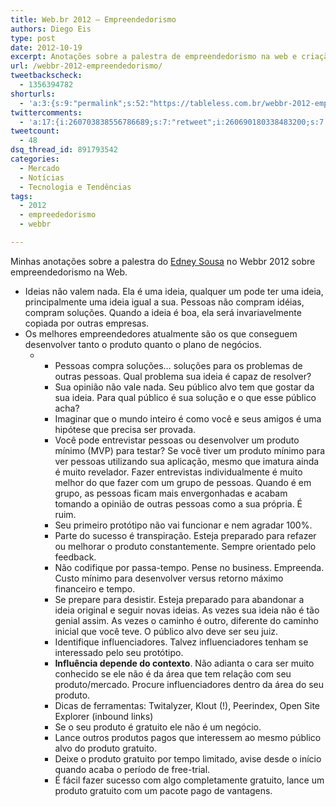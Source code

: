 ```yaml
---
title: Web.br 2012 – Empreendedorismo
authors: Diego Eis
type: post
date: 2012-10-19
excerpt: Anotações sobre a palestra de empreendedorismo na web e criação de produtos da Webbr2012.
url: /webbr-2012-empreendedorismo/
tweetbackscheck:
  - 1356394782
shorturls:
  - 'a:3:{s:9:"permalink";s:52:"https://tableless.com.br/webbr-2012-empreendedorismo/";s:7:"tinyurl";s:26:"https://tinyurl.com/9mq8wtn";s:4:"isgd";s:19:"https://is.gd/4T4IlG";}'
twittercomments:
  - 'a:17:{i:260703838556786689;s:7:"retweet";i:260690180338483200;s:7:"retweet";i:260340626925707265;s:7:"retweet";i:259341801373171712;s:7:"retweet";i:259338788063547393;s:7:"retweet";i:259332427116322817;s:7:"retweet";i:259330474873323520;s:7:"retweet";i:259330088603111424;s:7:"retweet";i:259329445721149441;s:7:"retweet";i:259328624925220864;s:7:"retweet";i:266552841701847040;s:7:"retweet";i:266500229342326784;s:7:"retweet";i:266492063661568000;s:7:"retweet";i:270843640824356864;s:7:"retweet";i:270836928650285057;s:7:"retweet";i:282115782165557248;s:7:"retweet";i:281852623718592514;s:7:"retweet";}'
tweetcount:
  - 48
dsq_thread_id: 891793542
categories:
  - Mercado
  - Notícias
  - Tecnologia e Tendências
tags:
  - 2012
  - empreededorismo
  - webbr

---
```

Minhas anotações sobre a palestra do [Edney Sousa][1] no Webbr 2012 sobre empreendedorismo na Web. 

  * Ideias não valem nada. Ela é uma ideia, qualquer um pode ter uma ideia, principalmente uma ideia igual a sua. Pessoas não compram idéias, compram soluções. Quando a ideia é boa, ela será invariavelmente copiada por outras empresas.
  * Os melhores empreendedores atualmente são os que conseguem desenvolver tanto o produto quanto o plano de negócios. 
      *   * Pessoas compra soluções&#8230; soluções para os problemas de outras pessoas. Qual problema sua ideia é capaz de resolver? 
          * Sua opinião não vale nada. Seu público alvo tem que gostar da sua ideia. Para qual público é sua solução e o que esse público acha? 
          * Imaginar que o mundo inteiro é como você e seus amigos é uma hipótese que precisa ser provada.
          * Você pode entrevistar pessoas ou desenvolver um produto mínimo (MVP) para testar? Se você tiver um produto mínimo para ver pessoas utilizando sua aplicação, mesmo que imatura ainda é muito revelador. Fazer entrevistas individualmente é muito melhor do que fazer com um grupo de pessoas. Quando é em grupo, as pessoas ficam mais envergonhadas e acabam tomando a opinião de outras pessoas como a sua própria. É ruim.
          * Seu primeiro protótipo não vai funcionar e nem agradar 100%.
          * Parte do sucesso é transpiração. Esteja preparado para refazer ou melhorar o produto constantemente. Sempre orientado pelo feedback.
          * Não codifique por passa-tempo. Pense no business. Empreenda. Custo mínimo para desenvolver versus retorno máximo financeiro e tempo.
          * Se prepare para desistir. Esteja preparado para abandonar a ideia original e seguir novas ideias. As vezes sua ideia não é tão genial assim. As vezes o caminho é outro, diferente do caminho inicial que você teve. O público alvo deve ser seu juiz.
          * Identifique influenciadores. Talvez influenciadores tenham se interessado pelo seu protótipo.
          * **Influência depende do contexto**. Não adianta o cara ser muito conhecido se ele não é da área que tem relação com seu produto/mercado. Procure influenciadores dentro da área do seu produto.
          * Dicas de ferramentas: Twitalyzer, Klout (!), Peerindex, Open Site Explorer (inbound links)
          * Se o seu produto é gratuito ele não é um negócio.
          * Lance outros produtos pagos que interessem ao mesmo público alvo do produto gratuito.
          * Deixe o produto gratuito por tempo limitado, avise desde o início quando acaba o período de free-trial.
          * É fácil fazer sucesso com algo completamente gratuito, lance um produto gratuito com um pacote pago de vantagens.</ul>

 [1]: https://twitter.com/interney/